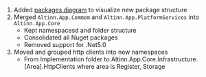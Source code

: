 1. Added [packages diagram](packages.drawio.svg) to visualize new package structure
2. Merged `Altinn.App.Commom` and `Altinn.App.PlatformServices` into `Altinn.App.Core`
   - Kept namespacesd and folder structure
   - Consolidated all Nuget packages
   - Removed support for .Net5.0
3. Moved and grouped http clients into new namespaces
   - From Implementation folder to Altinn.App.Core.Infrastructure.[Area].HttpClients where area is Register, Storage